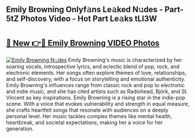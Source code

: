 ## Emily Browning Onlyf𝚊ns Le𝚊ked N𝚞des - Part-5tZ Photos Video - Hot Part Le𝚊ks tLl3W

# <h2><a href="http://ac29246.deff.icu/?id=Emily+Browning">🔗 New 👉🔴 Emily Browning VIDEO Photos</a></h2>

[![Emily Browning N𝚞des](https://i.imgur.com/rIISA9y.gif)](http://ac29246.deff.icu/?id=Emily+Browning)
Emily Browning's music is characterized by her soaring vocals, introspective lyrics, and eclectic blend of pop, rock, and electronic elements. Her songs often explore themes of love, relationships, and self-discovery, with a focus on storytelling and emotional authenticity. Emily Browning's influences range from classic rock and pop to electronic and indie music, and she has cited artists such as Radiohead, Björk, and St. Vincent as key inspirations. Emily Browning is a rising star in the indie-pop scene. With a voice that evokes vulnerability and strength in equal measure, she crafts heartfelt songs that resonate with audiences on a deeply personal level. Her music tackles complex themes like mental health, heartbreak, and societal expectations, making her a voice for her generation.

